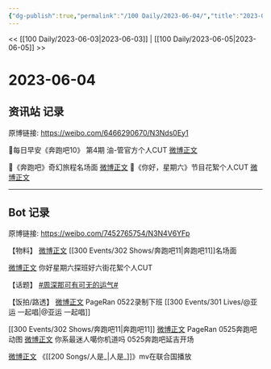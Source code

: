 ```yaml
---
{"dg-publish":true,"permalink":"/100 Daily/2023-06-04/","title":"2023-06-04","created":"2023-06-05T15:22:53.409+08:00","updated":"2023-06-08T19:07:58.461+08:00"}
---
```



<< [[100 Daily/2023-06-03\|2023-06-03]] | [[100 Daily/2023-06-05\|2023-06-05]] >>

# 2023-06-04

## 资讯站 记录

原博链接: https://weibo.com/6466290670/N3Nds0Ey1

🌟每日早安《奔跑吧10》
第4期 油-管官方个人CUT [微博正文](https://weibo.com/6466290670/4908832091801516)

🌟《奔跑吧》奇幻旅程名场面 [微博正文](https://weibo.com/6466290670/4908894357029213)
🌟《你好，星期六》节目花絮个人CUT [微博正文](https://weibo.com/6466290670/4909005850285790)

---
## Bot 记录

原博链接: https://weibo.com/7452765754/N3N4V6YFp

【物料】
[微博正文](https://weibo.com/5242381821/4908893182628976) [[300 Events/302 Shows/奔跑吧11\|奔跑吧11]]名场面

[微博正文](https://weibo.com/6466290670/4909005850285790) 你好星期六探班好六街花絮个人CUT

【话题】
[#周深那可有可无的运气#](https://s.weibo.com/weibo?q=%23%E5%91%A8%E6%B7%B1%E9%82%A3%E5%8F%AF%E6%9C%89%E5%8F%AF%E6%97%A0%E7%9A%84%E8%BF%90%E6%B0%94%23)

【饭拍/路透】
[微博正文](https://weibo.com/7633014126/4908867173746605) PageRan 0522录制下班 [[300 Events/301 Lives/@亚运 一起唱\|@亚运 一起唱]]

[[300 Events/302 Shows/奔跑吧11\|奔跑吧11]]
[微博正文](https://weibo.com/7633014126/4909033213141925) PageRan 0525奔跑吧 动图
[微博正文](https://weibo.com/7724525486/4909003073655838) 你系最迷人噶你机道吗 0525奔跑吧延吉开场

[微博正文](https://weibo.com/2118988181/4908978444438122) 《[[200 Songs/人是_\|人是_]]》mv在联合国播放

